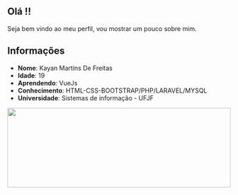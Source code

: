 ## Olá !!

Seja bem vindo ao meu perfil, vou mostrar um pouco sobre mim.

## Informações
  
  * **Nome**: Kayan Martins De Freitas     
  * **Idade**: 19
  * **Aprendendo**: VueJs
  * **Conhecimento**: HTML-CSS-BOOTSTRAP/PHP/LARAVEL/MYSQL
  * **Universidade**: Sistemas de informação - UFJF

<div width="100%">
  <a href="https://github.com/Kaymartins">
  <img height="180em" width="100%" src="https://github-readme-stats.vercel.app/api/top-langs/?username=Kaymartins&layout=compact&langs_count=100&count_private=true&theme=dark"/>
</div>

